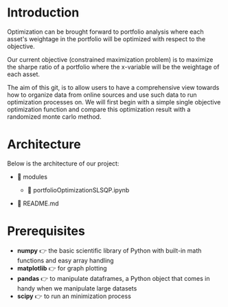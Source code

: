 # Introduction

Optimization can be brought forward to portfolio analysis where each asset's weightage in the portfolio will be optimized with respect to the objective.

Our current objective (constrained maximization problem) is to maximize the sharpe ratio of a portfolio where the x-variable will be the weightage of each asset. 

The aim of this git, is to allow users to have a comprehensive view towards how to organize data from online sources and use such data to run optimization processes on. We will first begin with a simple single objective optimization function and compare this optimization result with a randomized monte carlo method.

# Architecture

Below is the architecture of our project:
- 📁 modules
  - 📑 portfolioOptimizationSLSQP.ipynb

- 📑 README.md


# Prerequisites

- **numpy** 👉 the basic scientific library of Python with built-in math functions and easy array handling
- **matplotlib** 👉  for graph plotting
- **pandas** 👉 to manipulate dataframes, a Python object that comes in handy when we manipulate large datasets
- **scipy** 👉 to run an minimization process
